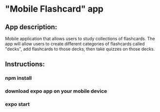 # "Mobile Flashcard" app

## App description:

Mobile application that allows users to study collections of flashcards. The app will allow users to create different categories of flashcards called "decks", add flashcards to those decks, then take quizzes on those decks.

## Instructions:

### npm install

### download expo app on your mobile device

### expo start